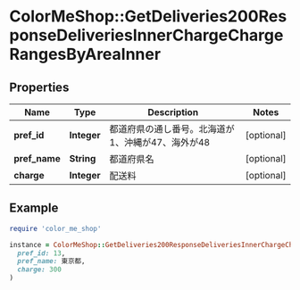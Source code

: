 # ColorMeShop::GetDeliveries200ResponseDeliveriesInnerChargeChargeRangesByAreaInner

## Properties

| Name | Type | Description | Notes |
| ---- | ---- | ----------- | ----- |
| **pref_id** | **Integer** | 都道府県の通し番号。北海道が1、沖縄が47、海外が48 | [optional] |
| **pref_name** | **String** | 都道府県名 | [optional] |
| **charge** | **Integer** | 配送料 | [optional] |

## Example

```ruby
require 'color_me_shop'

instance = ColorMeShop::GetDeliveries200ResponseDeliveriesInnerChargeChargeRangesByAreaInner.new(
  pref_id: 13,
  pref_name: 東京都,
  charge: 300
)
```


